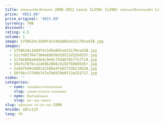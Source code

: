 ```yaml
---
title: สปอยเลอร์สีดําปีกสําหรับ 2006-2012 Lexus Is250c Is300c สปอยเลอร์ปีกด้านบนสีดํา Lip Body Kit Splitter Trunk Trim Affix Stick
price: '4021.60'
price_original: '4021.60'
currency: THB
discount: ''
rating: 4.5
volume: 1
image: S758b24c3dd9f4c549a865a415170ced1B.jpg
images:
  - S758b24c3dd9f4c549a865a415170ced1B.jpg
  - S1cfd82f647304e69b56d10513d32b032Y.jpg
  - S170e6bba8dde4c9e9c75d46781f7e7fcD.jpg
  - S9afa78fbca1449b2866c6102f8d885d5r.jpg
  - Sab6fb49cb80141588a4fe65733b216b2A.jpg
  - S0f46cf27d4b747a7b6870b8f13a251717.jpg
video: ''
categories:
  - name: รถยนต์และรถจักรยานยนต์
    slug: รถยนต-และรถจ-กรยานยนต
  - name: ชิ้นส่วนด้านนอก
    slug: นส-วนด-านนอก
slug: สปอยเลอร-าป-กส-าหร-2006
encode: oDCx1jU
lang: th
---
```

  